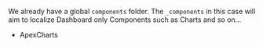 We already have a global `components` folder. The `_components` in this case will aim to localize Dashboard only Components such as Charts and so on...

- ApexCharts
<!-- PICK ABLE TO CUSTOMIZE CHARTS... -->
